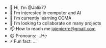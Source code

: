 - 👋 Hi, I’m @Jalix77
- 👀 I’m interested in computer and AI
- 🌱 I’m currently learning CCMA
- 💞️ I’m looking to collaborate on many projects
- 📫 How to reach me jajepierre@gmail.com
- 😄 Pronouns: ...He
- ⚡ Fun fact: ...

<!---
Jalix77/Jalix77 is a ✨ special ✨ repository because its `README.md` (this file) appears on your GitHub profile.
You can click the Preview link to take a look at your changes.
--->
